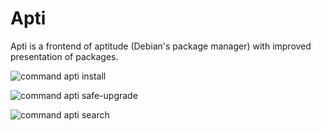 # Apti

Apti is a frontend of aptitude (Debian's package manager) with improved presentation of packages.

![command apti install](http://gnux.legtux.org/src/images/scripts/apti_install.png "command `apti install`")

![command apti safe-upgrade](http://gnux.legtux.org/src/images/scripts/apti_safe_upgrade.png "command `apti safe-upgrade`")

![command apti search](http://gnux.legtux.org/src/images/scripts/apti_search.png "command `apti search`")

